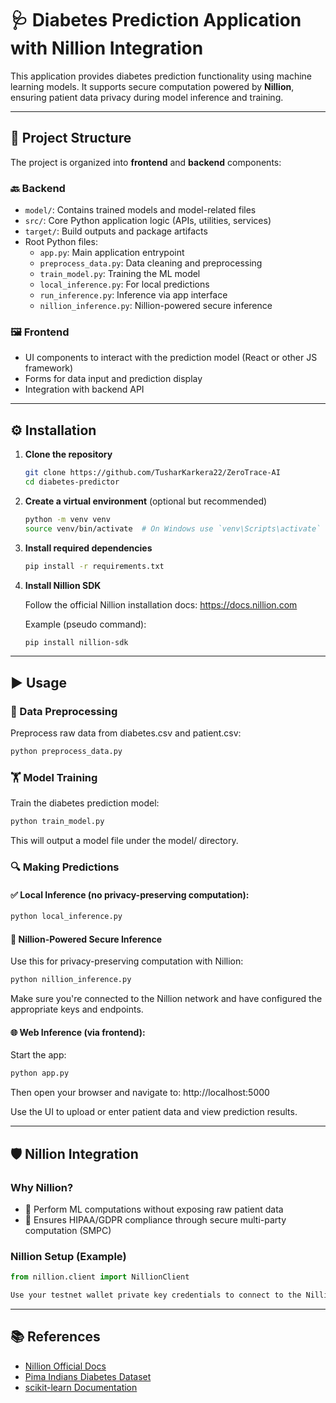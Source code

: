 # 🩺 Diabetes Prediction Application with Nillion Integration

This application provides diabetes prediction functionality using machine learning models. It supports secure computation powered by **Nillion**, ensuring patient data privacy during model inference and training.

---

## 📁 Project Structure

The project is organized into **frontend** and **backend** components:

### 🔙 Backend
- `model/`: Contains trained models and model-related files
- `src/`: Core Python application logic (APIs, utilities, services)
- `target/`: Build outputs and package artifacts
- Root Python files:
  - `app.py`: Main application entrypoint
  - `preprocess_data.py`: Data cleaning and preprocessing
  - `train_model.py`: Training the ML model
  - `local_inference.py`: For local predictions
  - `run_inference.py`: Inference via app interface
  - `nillion_inference.py`: Nillion-powered secure inference

### 🖼️ Frontend
- UI components to interact with the prediction model (React or other JS framework)
- Forms for data input and prediction display
- Integration with backend API

---

## ⚙️ Installation

1. **Clone the repository**

   ```bash
   git clone https://github.com/TusharKarkera22/ZeroTrace-AI
   cd diabetes-predictor
   ```

2. **Create a virtual environment** (optional but recommended)

   ```bash
   python -m venv venv
   source venv/bin/activate  # On Windows use `venv\Scripts\activate`
   ```

3. **Install required dependencies**

   ```bash
   pip install -r requirements.txt
   ```

4. **Install Nillion SDK**

   Follow the official Nillion installation docs: https://docs.nillion.com

   Example (pseudo command):

   ```bash
   pip install nillion-sdk
   ```

---

## ▶️ Usage

### 🔧 Data Preprocessing
Preprocess raw data from diabetes.csv and patient.csv:

```bash
python preprocess_data.py
```

### 🏋️ Model Training
Train the diabetes prediction model:

```bash
python train_model.py
```
This will output a model file under the model/ directory.

### 🔍 Making Predictions

#### ✅ Local Inference (no privacy-preserving computation):
```bash
python local_inference.py
```

#### 🔐 Nillion-Powered Secure Inference
Use this for privacy-preserving computation with Nillion:

```bash
python nillion_inference.py
```
Make sure you're connected to the Nillion network and have configured the appropriate keys and endpoints.

#### 🌐 Web Inference (via frontend):
Start the app:

```bash
python app.py
```

Then open your browser and navigate to:
http://localhost:5000

Use the UI to upload or enter patient data and view prediction results.

---

## 🛡️ Nillion Integration

### Why Nillion?
- 🧠 Perform ML computations without exposing raw patient data
- 🔐 Ensures HIPAA/GDPR compliance through secure multi-party computation (SMPC)

### Nillion Setup (Example)
```python
from nillion.client import NillionClient

Use your testnet wallet private key credentials to connect to the Nillion network:
```


---

## 📚 References
- [Nillion Official Docs](https://docs.nillion.com)
- [Pima Indians Diabetes Dataset](https://www.kaggle.com/uciml/pima-indians-diabetes-database)
- [scikit-learn Documentation](https://scikit-learn.org/stable/documentation.html)

